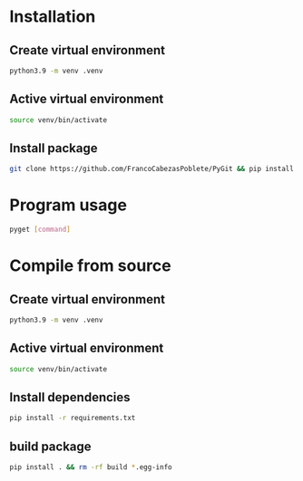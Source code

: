# Installation
## Create virtual environment
```bash
python3.9 -m venv .venv
```

## Active virtual environment
```bash
source venv/bin/activate
```

## Install package
```bash
git clone https://github.com/FrancoCabezasPoblete/PyGit && pip install ./PyGit && rm -rf PyGit
```

# Program usage
```bash
pyget [command]
```

# Compile from source
## Create virtual environment
```bash
python3.9 -m venv .venv
```

## Active virtual environment
```bash
source venv/bin/activate
```

## Install dependencies
```bash
pip install -r requirements.txt
```

## build package
```bash
pip install . && rm -rf build *.egg-info
```

